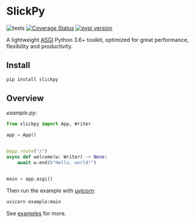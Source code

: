 # SlickPy

![tests](https://github.com/akornatskyy/slickpy/workflows/tests/badge.svg)
[![Coverage Status](https://coveralls.io/repos/github/akornatskyy/slickpy/badge.svg?branch=master)](https://coveralls.io/github/akornatskyy/slickpy?branch=master)
[![pypi version](https://badge.fury.io/py/slickpy.svg)](https://badge.fury.io/py/slickpy)

A lightweight [ASGI](https://asgi.readthedocs.io/en/latest/index.html)
Python 3.6+ toolkit, optimized for great performance, flexibility and
productivity.

## Install

```sh
pip install slickpy
```

## Overview

*example.py*:

```python
from slickpy import App, Writer

app = App()


@app.route("/")
async def welcome(w: Writer) -> None:
    await w.end(b"Hello, world!")


main = app.asgi()
```

Then run the example with [uvicorn](https://github.com/encode/uvicorn):

```sh
uvicorn example:main
```

See [examples](https://github.com/akornatskyy/slickpy/tree/master/examples) for more.
